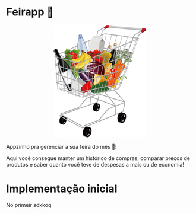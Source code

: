 # Feirapp 🛒

<img src="./Shopping-Cart-PNG.png" style="        display: block;
        margin-left: auto;
        margin-right: auto;
        width: 250px;"/><br>
Appzinho pra gerenciar a sua feira do mês 🛒!

Aqui você consegue manter um histórico de compras, comparar preços de produtos e saber quanto você teve de despesas a mais ou de economia!

# Implementação inicial
No primeir sdkkoq